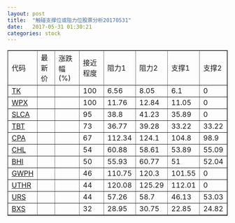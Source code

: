 ```yaml
---
layout: post
title:  "触碰支撑位或阻力位股票分析20170531"
date:   2017-05-31 01:30:21
categories: stock
---
```

<script type="text/javascript">
var stockList = []
stockList.push('gb_tk');
stockList.push('gb_wpx');
stockList.push('gb_slca');
stockList.push('gb_tbt');
stockList.push('gb_cpa');
stockList.push('gb_chl');
stockList.push('gb_bhi');
stockList.push('gb_gwph');
stockList.push('gb_uthr');
stockList.push('gb_urs');
stockList.push('gb_bxs');
</script>
<table border="1">
 <tr>
 <td>代码</td>
 <td>最新价</td>
 <td>涨跌幅(%)</td>
 <td>接近程度</td>
 <td>阻力1</td>
 <td>阻力2</td>
 <td>支撑1</td>
 <td>支撑2</td>
</tr>
  <tr id="tk" class="green">
  <td><a href="http://stock.finance.sina.com.cn/usstock/quotes/TK.html" target="_blank">TK</a></td><td></td><td></td><td>100</td><td>6.56</td><td>8.05</td><td>6.1</td><td>0</td></tr>
  <tr id="wpx" class="green">
  <td><a href="http://stock.finance.sina.com.cn/usstock/quotes/WPX.html" target="_blank">WPX</a></td><td></td><td></td><td>100</td><td>11.76</td><td>12.84</td><td>11.05</td><td>0</td></tr>
  <tr id="slca" class="green">
  <td><a href="http://stock.finance.sina.com.cn/usstock/quotes/SLCA.html" target="_blank">SLCA</a></td><td></td><td></td><td>95</td><td>38.8</td><td>41.23</td><td>35.89</td><td>0</td></tr>
  <tr id="tbt" class="red">
  <td><a href="http://stock.finance.sina.com.cn/usstock/quotes/TBT.html" target="_blank">TBT</a></td><td></td><td></td><td>73</td><td>36.77</td><td>39.28</td><td>33.22</td><td>33.22</td></tr>
  <tr id="cpa" class="red">
  <td><a href="http://stock.finance.sina.com.cn/usstock/quotes/CPA.html" target="_blank">CPA</a></td><td></td><td></td><td>67</td><td>112.34</td><td>124.1</td><td>104.8</td><td>98.9</td></tr>
  <tr id="chl" class="green">
  <td><a href="http://stock.finance.sina.com.cn/usstock/quotes/CHL.html" target="_blank">CHL</a></td><td></td><td></td><td>54</td><td>60.88</td><td>58.61</td><td>53.89</td><td>55.09</td></tr>
  <tr id="bhi" class="red">
  <td><a href="http://stock.finance.sina.com.cn/usstock/quotes/BHI.html" target="_blank">BHI</a></td><td></td><td></td><td>50</td><td>55.93</td><td>60.77</td><td>51</td><td>52.04</td></tr>
  <tr id="gwph" class="green">
  <td><a href="http://stock.finance.sina.com.cn/usstock/quotes/GWPH.html" target="_blank">GWPH</a></td><td></td><td></td><td>46</td><td>110.75</td><td>120.3</td><td>101.55</td><td>0</td></tr>
  <tr id="uthr" class="red">
  <td><a href="http://stock.finance.sina.com.cn/usstock/quotes/UTHR.html" target="_blank">UTHR</a></td><td></td><td></td><td>44</td><td>120.08</td><td>125.29</td><td>112.01</td><td>0</td></tr>
  <tr id="urs" class="green">
  <td><a href="http://stock.finance.sina.com.cn/usstock/quotes/URS.html" target="_blank">URS</a></td><td></td><td></td><td>44</td><td>57.26</td><td>58.7</td><td>46.13</td><td>53.03</td></tr>
  <tr id="bxs" class="green">
  <td><a href="http://stock.finance.sina.com.cn/usstock/quotes/BXS.html" target="_blank">BXS</a></td><td></td><td></td><td>32</td><td>28.95</td><td>30.75</td><td>22.85</td><td>24.82</td></tr>
</table>
